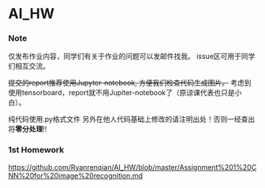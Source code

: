 # AI_HW
### Note
仅发布作业内容，同学们有关于作业的问题可以发邮件找我。 issue区可用于同学们相互交流。

~~提交的report推荐使用Jupyter-notebook, 方便我们检查代码生成图片。~~
考虑到使用tensorboard，report就不用Jupiter-notebook了（原谅课代表也只是小白）。

纯代码使用.py格式文件
另外在他人代码基础上修改的请注明出处！否则一经查出将**零分处理**!!
### 1st Homework
https://github.com/Ryanrenqian/AI_HW/blob/master/Assignment%201%20CNN%20for%20image%20recognition.md


